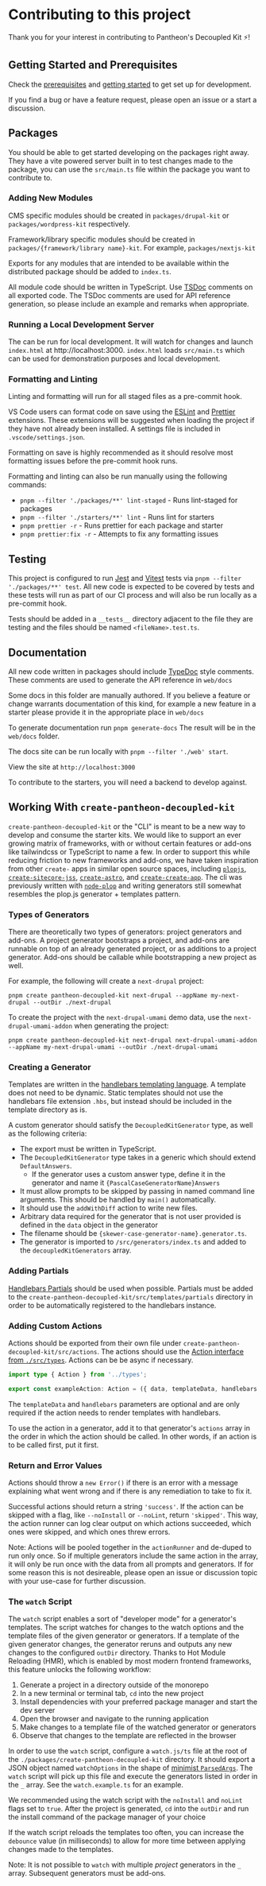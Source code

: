 # Contributing to this project

Thank you for your interest in contributing to Pantheon's Decoupled Kit ⚡️!

## Getting Started and Prerequisites

Check the
[prerequisites](https://github.com/pantheon-systems/decoupled-kit-js/#prerequisites-start-here!)
and
[getting started](https://github.com/pantheon-systems/decoupled-kit-js/#setup-the-monorepo)
to get set up for development.

If you find a bug or have a feature request, please open an issue or a start a
discussion.

## Packages

You should be able to get started developing on the packages right away. They
have a vite powered server built in to test changes made to the package, you can
use the `src/main.ts` file within the package you want to contribute to.

### Adding New Modules

CMS specific modules should be created in `packages/drupal-kit` or
`packages/wordpress-kit` respectively.

Framework/library specific modules should be created in
`packages/{framework/library name}-kit`. For example, `packages/nextjs-kit`

Exports for any modules that are intended to be available within the distributed
package should be added to `index.ts`.

All module code should be written in TypeScript. Use [TSDoc](https://tsdoc.org/)
comments on all exported code. The TSDoc comments are used for API reference
generation, so please include an example and remarks when appropriate.

### Running a Local Development Server

The can be run for local development. It will watch for changes and launch
`index.html` at http://localhost:3000. `index.html` loads `src/main.ts` which
can be used for demonstration purposes and local development.

### Formatting and Linting

Linting and formatting will run for all staged files as a pre-commit hook.

VS Code users can format code on save using the
[ESLint](https://marketplace.visualstudio.com/items?itemName=dbaeumer.vscode-eslint)
and
[Prettier](https://marketplace.visualstudio.com/items?itemName=esbenp.prettier-vscode)
extensions. These extensions will be suggested when loading the project if they
have not already been installed. A settings file is included in
`.vscode/settings.json`.

Formatting on save is highly recommended as it should resolve most formatting
issues before the pre-commit hook runs.

Formatting and linting can also be run manually using the following commands:

- `pnpm --filter './packages/**' lint-staged` - Runs lint-staged for packages
- `pnpm --filter './starters/**' lint` - Runs lint for starters
- `pnpm prettier -r` - Runs prettier for each package and starter
- `pnpm prettier:fix -r` - Attempts to fix any formatting issues

## Testing

This project is configured to run [Jest](https://facebook.github.io/jest/) and
[Vitest](https://vitest.dev) tests via `pnpm --filter './packages/**' test`. All
new code is expected to be covered by tests and these tests will run as part of
our CI process and will also be run locally as a pre-commit hook.

Tests should be added in a `__tests__` directory adjacent to the file they are
testing and the files should be named `<fileName>.test.ts`.

## Documentation

All new code written in packages should include [TypeDoc](https://typedoc.org/)
style comments. These comments are used to generate the API reference in
`web/docs`

Some docs in this folder are manually authored. If you believe a feature or
change warrants documentation of this kind, for example a new feature in a
starter please provide it in the appropriate place in `web/docs`

To generate documentation run `pnpm generate-docs` The result will be in the
`web/docs` folder.

The docs site can be run locally with `pnpm --filter './web' start`.

View the site at `http://localhost:3000`

<!--
TODOS:
- Confirm that this package provides types for all exported functions when used
  as an npm package.
- Allow individual import of modules rather than requiring imports from the main
  bundle.
-->

To contribute to the starters, you will need a backend to develop against.

## Working With `create-pantheon-decoupled-kit`

`create-pantheon-decoupled-kit` or the "CLI" is meant to be a new way to develop
and consume the starter kits. We would like to support an ever growing matrix of
frameworks, with or without certain features or add-ons like tailwindcss or
TypeScript to name a few. In order to support this while reducing friction to
new frameworks and add-ons, we have taken inspiration from other `create-` apps
in similar open source spaces, including [`plopjs`](https://plopjs.com),
[`create-sitecore-jss`](https://github.com/Sitecore/jss/tree/dev/packages/create-sitecore-jss),
[`create-astro`](https://github.com/withastro/astro/tree/main/packages/create-astro),
and [`create-create-app`](https://github.com/uetchy/create-create-app). The cli
was previously written with
[`node-plop`](https://github.com/plopjs/plop/tree/master/packages/node-plop) and
writing generators still somewhat resembles the plop.js generator + templates
pattern.

### Types of Generators

There are theoretically two types of generators: project generators and add-ons.
A project generator bootstraps a project, and add-ons are runnable on top of an
already generated project, or as additions to a project generator. Add-ons
should be callable while bootstrapping a new project as well.

For example, the following will create a `next-drupal` project:

```shell
pnpm create pantheon-decoupled-kit next-drupal --appName my-next-drupal --outDir ./next-drupal
```

To create the project with the `next-drupal-umami` demo data, use the
`next-drupal-umami-addon` when generating the project:

```shell
pnpm create pantheon-decoupled-kit next-drupal next-drupal-umami-addon --appName my-next-drupal-umami --outDir ./next-drupal-umami
```

### Creating a Generator

Templates are written in the
[handlebars templating language](https://handlebarsjs.com/). A template does not
need to be dynamic. Static templates should not use the handlebars file
extension `.hbs`, but instead should be included in the template directory as
is.

A custom generator should satisfy the `DecoupledKitGenerator` type, as well as
the following criteria:

- The export must be written in TypeScript.
- The `DecoupledKitGenerator` type takes in a generic which should extend
  `DefaultAnswers`.
  - If the generator uses a custom answer type, define it in the generator and
    name it `{PascalCaseGeneratorName}Answers`
- It must allow prompts to be skipped by passing in named command line
  arguments. This should be handled by `main()` automatically.
- It should use the `addWithDiff` action to write new files.
- Arbitrary data required for the generator that is not user provided is defined
  in the `data` object in the generator
- The filename should be `{skewer-case-generator-name}.generator.ts`.
- The generator is imported to `/src/generators/index.ts` and added to the
  `decoupledKitGenerators` array.

### Adding Partials

[Handlebars Partials](https://handlebarsjs.com/guide/#partials) should be used
when possible. Partials must be added to the
`create-pantheon-decoupled-kit/src/templates/partials` directory in order to be
automatically registered to the handlebars instance.

### Adding Custom Actions

Actions should be exported from their own file under
`create-pantheon-decoupled-kit/src/actions`. The actions should use the
[Action interface from `./src/types`](https://github.com/pantheon-systems/decoupled-kit-js/blob/canary/packages/create-pantheon-decoupled-kit/src/types.ts#L51).
Actions can be be async if necessary.

```typescript
import type { Action } from '../types';

export const exampleAction: Action = ({ data, templateData, handlebars }) => { ... }
```

The `templateData` and `handlebars` parameters are optional and are only
required if the action needs to render templates with handlebars.

To use the action in a generator, add it to that generator's `actions` array in
the order in which the action should be called. In other words, if an action is
to be called first, put it first.

### Return and Error Values

Actions should throw a `new Error()` if there is an error with a message
explaining what went wrong and if there is any remediation to take to fix it.

Successful actions should return a string `'success'`. If the action can be
skipped with a flag, like `--noInstall` or `--noLint`, return `'skipped'`. This
way, the action runner can log clear output on which actions succeeded, which
ones were skipped, and which ones threw errors.

Note: Actions will be pooled together in the `actionRunner` and de-duped to run
only once. So if multiple generators include the same action in the array, it
will only be run once with the data from all prompts and generators. If for some
reason this is not desireable, please open an issue or discussion topic with
your use-case for further discussion.

### The `watch` Script

The `watch` script enables a sort of "developer mode" for a generator's
templates. The script watches for changes to the watch options and the template
files of the given generator or generators. If a template of the given generator
changes, the generator reruns and outputs any new changes to the configured
`outDir` directory. Thanks to Hot Module Reloading (HMR), which is enabled by
most modern frontend frameworks, this feature unlocks the following workflow:

1. Generate a project in a directory outside of the monorepo
1. In a new terminal or terminal tab, `cd` into the new project
1. Install dependencies with your preferred package manager and start the dev
   server
1. Open the browser and navigate to the running application
1. Make changes to a template file of the watched generator or generators
1. Observe that changes to the template are reflected in the browser

In order to use the `watch` script, configure a `watch.js/ts` file at the root
of the `./packages/create-pantheon-decoupled-kit` directory. It should export a
JSON object named `watchOptions` in the shape of
[minimist `ParsedArgs`](https://github.com/DefinitelyTyped/DefinitelyTyped/blob/f834dd47e704fe7c65a87664864e78332e63bee7/types/minimist/index.d.ts#L80).
The `watch` script will pick up this file and execute the generators listed in
order in the `_` array. See the `watch.example.ts` for an example.

We recommended using the watch script with the `noInstall` and `noLint` flags
set to `true`. After the project is generated, `cd` into the `outDir` and run
the install command of the package manager of your choice

If the watch script reloads the templates too often, you can increase the
`debounce` value (in milliseconds) to allow for more time between applying
changes made to the templates.

Note: It is not possible to `watch` with multiple _project_ generators in the
`_` array. Subsequent generators must be add-ons.
